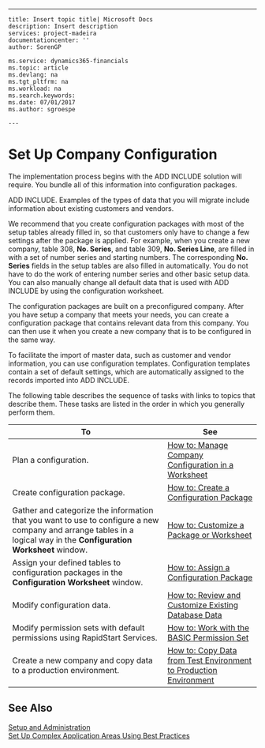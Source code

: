 ---
    title: Insert topic title| Microsoft Docs
    description: Insert description
    services: project-madeira
    documentationcenter: ''
    author: SorenGP

    ms.service: dynamics365-financials
    ms.topic: article
    ms.devlang: na
    ms.tgt_pltfrm: na
    ms.workload: na
    ms.search.keywords:
    ms.date: 07/01/2017
    ms.author: sgroespe

    ---
# Set Up Company Configuration
The implementation process begins with the ADD INCLUDE<!--[!INCLUDE[navnow](../../includes/navnow_md.md)]--> solution will require. You bundle all of this information into configuration packages.  
  
 ADD INCLUDE<!--[!INCLUDE[rimlong](../../includes/navnow_md.md)]-->. Examples of the types of data that you will migrate include information about existing customers and vendors.  
  
 We recommend that you create configuration packages with most of the setup tables already filled in, so that customers only have to change a few settings after the package is applied. For example, when you create a new company, table 308, **No. Series**, and table 309, **No. Series Line**, are filled in with a set of number series and starting numbers. The corresponding **No. Series** fields in the setup tables are also filled in automatically. You do not have to do the work of entering number series and other basic setup data. You can also manually change all default data that is used with ADD INCLUDE<!--[!INCLUDE[rim](../../includes/rim_md.md)]--> by using the configuration worksheet.  
  
 The configuration packages are built on a preconfigured company. After you have setup a company that meets your needs, you can create a configuration package that contains relevant data from this company. You can then use it when you create a new company that is to be configured in the same way.  
  
 To facilitate the import of master data, such as customer and vendor information, you can use configuration templates. Configuration templates contain a set of default settings, which are automatically assigned to the records imported into ADD INCLUDE<!--[!INCLUDE[navnow](../../includes/navnow_md.md)]-->.  
  
 The following table describes the sequence of tasks with links to topics that describe them. These tasks are listed in the order in which you generally perform them.  
  
|**To**|**See**|  
|------------|-------------|  
|Plan a configuration.|[How to: Manage Company Configuration in a Worksheet](../FullExperience/how-to-manage-company-configuration-in-a-worksheet.md)|  
|Create configuration package.|[How to: Create a Configuration Package](../FullExperience/how-to-create-a-configuration-package.md)|  
|Gather and categorize the information that you want to use to configure a new company and arrange tables in a logical way in the **Configuration Worksheet** window.|[How to: Customize a Package or Worksheet](../FullExperience/how-to-customize-a-package-or-worksheet.md)|  
|Assign your defined tables to configuration packages in the **Configuration Worksheet** window.|[How to: Assign a Configuration Package](../FullExperience/how-to-assign-a-configuration-package.md)|  
|Modify configuration data.|[How to: Review and Customize Existing Database Data](../FullExperience/how-to-review-and-customize-existing-database-data.md)|  
|Modify permission sets with default permissions using RapidStart Services.|[How to: Work with the BASIC Permission Set](../FullExperience/how-to-work-with-the-basic-permission-set.md)|  
|Create a new company and copy data to a production environment.|[How to: Copy Data from Test Environment to Production Environment](../FullExperience/how-to-copy-data-from-test-environment-to-production-environment.md)|  
  
## See Also  
 [Setup and Administration](../FullExperience/setup-and-administration.md)   
 [Set Up Complex Application Areas Using Best Practices](../FullExperience/set-up-complex-application-areas-using-best-practices.md)